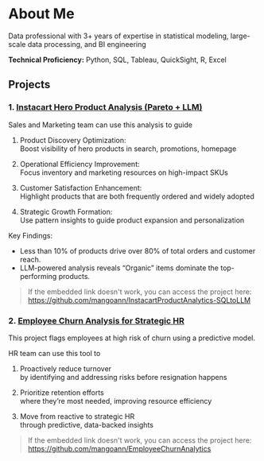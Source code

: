 # About Me
Data professional with 3+ years of expertise in statistical modeling, large-scale data processing, and BI engineering  

**Technical Proficiency:** Python, SQL, Tableau, QuickSight, R, Excel
## Projects
### 1. [Instacart Hero Product Analysis (Pareto + LLM)](https://github.com/mangoann/InstacartProductAnalytics-SQLtoLLM)

Sales and Marketing team can use this analysis to guide 
1. Product Discovery Optimization:  
Boost visibility of hero products in search, promotions, homepage

2. Operational Efficiency Improvement:  
Focus inventory and marketing resources on high-impact SKUs

3. Customer Satisfaction Enhancement:  
Highlight products that are both frequently ordered and widely adopted

4. Strategic Growth Formation:  
Use pattern insights to guide product expansion and personalization

Key Findings:  
- Less than 10% of products drive over 80% of total orders and customer reach.  
- LLM-powered analysis reveals “Organic” items dominate the top-performing products.

>If the embedded link doesn't work, you can access the project here: https://github.com/mangoann/InstacartProductAnalytics-SQLtoLLM
### 2. [Employee Churn Analysis for Strategic HR](https://github.com/mangoann/EmployeeChurnAnalytics)

This project flags employees at high risk of churn using a predictive model.  

HR team can use this tool to
1. Proactively reduce turnover  
by identifying and addressing risks before resignation happens

2. Prioritize retention efforts  
where they’re most needed, improving resource efficiency

3. Move from reactive to strategic HR  
through predictive, data-backed insights

>If the embedded link doesn't work, you can access the project here: https://github.com/mangoann/EmployeeChurnAnalytics




